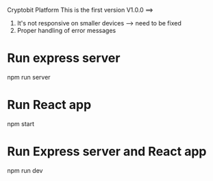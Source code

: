 Cryptobit Platform
This is the first version V1.0.0 ==>

1. It's not responsive on smaller devices --> need to be fixed
2. Proper handling of error messages

# Run express server

npm run server

# Run React app

npm start

# Run Express server and React app

npm run dev
